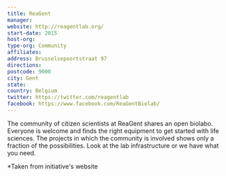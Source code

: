 ```yaml
---
title: ReaGent
manager:
website: http://reagentlab.org/
start-date: 2015
host-org:
type-org: Community
affiliates:
address: Brusselsepoortstraat 97
directions:
postcode: 9000
city: Gent
state:
country: Belgium
twitter: https://twitter.com/reagentlab
facebook: https://www.facebook.com/ReaGentBiolab/
---
```


The community of citizen scientists at ReaGent shares an open biolabo. Everyone is welcome and finds the right equipment to get started with life sciences. The projects in which the community is involved shows only a fraction of the possibilities. Look at the lab infrastructure  or we have what you need.


\*Taken from initiative's website
